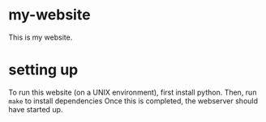 # my-website
This is my website. 

# setting up
To run this website (on a UNIX environment), first install python.
Then, run `make` to install dependencies
Once this is completed, the webserver should have started up.